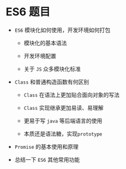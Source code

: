 # ES6 题目

* `ES6` 模块化如何使用，开发环境如何打包

	* 模块化的基本语法
	
	* 开发环境配置
	
	* 关于 `JS` 众多模块化标准

* `Class` 和普通构造函数有何区别

	* `Class` 在语法上更加贴合面向对象的写法

	* `Class` 实现继承更加易读、易理解

	* 更易于写 `java` 等后端语言的使用

	* 本质还是语法糖，实现`prototype`

* `Promise` 的基本使用和原理

* 总结一下 `ES6` 其他常用功能